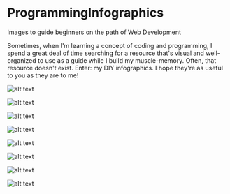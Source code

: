 # ProgrammingInfographics
Images to guide beginners on the path of Web Development

Sometimes, when I'm learning a concept of coding and programming, I spend a great deal of time searching for a resource that's visual and well-organized to use as a guide while I build my muscle-memory. Often, that resource doesn't exist.
Enter: my DIY infographics. I hope they're as useful to you as they are to me!

![alt text](https://github.com/EmilyMabie/ProgrammingInfographics/blob/main/Terminal%20Commands%20to%20Know.png)

![alt text](https://github.com/EmilyMabie/ProgrammingInfographics/blob/main/DjangoProjectInfoGraphic-1%202.png)

![alt text](https://github.com/EmilyMabie/ProgrammingInfographics/blob/main/GET%20POST%20request%20Forms%20Django%20Infographic.png)

![alt text](https://github.com/EmilyMabie/ProgrammingInfographics/blob/main/Model%20Field%20Types.png) 

![alt text](https://github.com/EmilyMabie/ProgrammingInfographics/blob/main/One%20to%20Many%20vs%20Many%20to%20Many%20Relationship%20Infographic.png)

![alt text](https://github.com/EmilyMabie/ProgrammingInfographics/blob/main/Django%20Sessions%20Infographic.png)

![alt text](https://github.com/EmilyMabie/ProgrammingInfographics/blob/main/CRUD%26RESTapi.png)

![alt text](https://github.com/EmilyMabie/ProgrammingInfographics/blob/main/Display%20Property%20(BlockInlineBlockInline)%20CSS.png)
